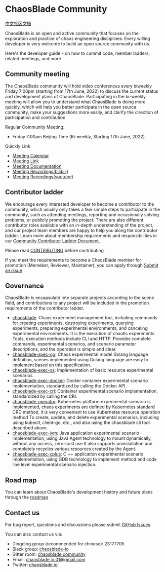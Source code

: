 # ChaosBlade Community
[中文社区文档](Community_CN.md)

ChaosBlade is an open and active community that focuses on the exploration and practice of chaos engineering disciplines. Every willing developer is very welcome to build an open source community with us.

Here's the developer guide - on how to commit code, member ladders, related meetings, and more

## Community meeting

The ChaosBlade community will hold video conferences every biweekly Friday 7:00pm (starting from 17th June, 2022) to discuss the current status and development plans of ChaosBlade. Participating in the bi-weekly meeting will allow you to understand what ChaosBlade is doing more quickly, which will help you better participate in the open source community, make your suggestions more easily, and clarify the direction of participation and contribution.

Regular Community Meeting:

* Friday 7:00pm Beijing Time (Bi-weekly, Starting 17th June, 2022).
  
Quickly Link:

- [Meeting Calendar](https://calendar.google.com/event?action=TEMPLATE&tmeid=cnM2cGJjYmdmYThvaGVoZjY4M21lZWprdXNfMjAyMjA2MTdUMTEwMDAwWiBjYW1peDAxMTZAbQ&tmsrc=camix0116%40gmail.com&scp=ALL)
- [Meeting Link](https://zoom.us/j/99932900142?pwd=dlFQYWRzdWZaSDVZd1NkUzcydjZFUT09)
- [Meeting Documentation](meeting/meeting_minutes_cn_2022.md)
- [Meeting Recordings(bilibili)](https://space.bilibili.com/22390414/video)
- [Meeting Recordings(youtube)](TODO_会议记录（youtube）)

## Contributor ladder

We encourage every interested developer to become a contributor to the community, which usually only takes a few simple steps to participate in the community, such as attending meetings, reporting and occasionally solving problems, or publicly promoting the project. There are also different contributor roles available with an in-depth understanding of the project, and our project team members are happy to help you along the contributor ladder. Learn more about membership requirements and responsibilities in our [Community Contributor Ladder Document](Contributor_Ladder.md).

Please read [CONTRIBUTING](https://github.com/chaosblade-io/chaosblade/blob/master/CONTRIBUTING.md) before contributing

If you meet the requirements to become a ChaosBlade member for promotion (Memeber, Reviewer, Maintainer), you can apply through [Submit an issue](TODO_社区项目ISSUE链接)


## Governance
ChaosBlade is encapsulatd into separate projects according to the scene field, and contributions to any project will be included in the promotion requirements of the contributor ladder.
* [chaosblade](https://github.com/chaosblade-io/chaosblade): Chaos experiment management tool, including commands for creating experiments, destroying experiments, querying experiments, preparing experimental environments, and canceling experimental environments. It is the execution of chaotic experiments. Tools, execution methods include CLI and HTTP. Provides complete commands, experimental scenarios, and scenario parameter descriptions, and the operation is simple and clear.
* [chaosblade-spec-go](https://github.com/chaosblade-io/chaosblade-spec-go): Chaos experimental model Golang language definition, scenes implemented using Golang language are easy to implement based on this specification.
* [chaosblade-exec-os](https://github.com/chaosblade-io/chaosblade-exec-os): Implementation of basic resource experimental scenarios.
* [chaosblade-exec-docker](https://github.com/chaosblade-io/chaosblade-exec-docker): Docker container experimental scenario implementation, standardized by calling the Docker API.
* [chaosblade-exec-cri](https://github.com/chaosblade-io/chaosblade-exec-cri): Container experimental scenario implementation, standardized by calling the CRI.
* [chaosblade-operator](https://github.com/chaosblade-io/chaosblade-operator): Kubernetes platform experimental scenario is implemented, chaos experiments are defined by Kubernetes standard CRD method, it is very convenient to use Kubernetes resource operation method To create, update, and delete experimental scenarios, including using kubectl, client-go, etc., and also using the chaosblade cli tool described above.
* [chaosblade-exec-jvm](https://github.com/chaosblade-io/chaosblade-exec-jvm): Java application experimental scenario implementation, using Java Agent technology to mount dynamically, without any access, zero-cost use It also supports uninstallation and completely recycles various resources created by the Agent.
* [chaosblade-exec-cplus](https://github.com/chaosblade-io/chaosblade-exec-cplus): C ++ application experimental scenario implementation, using GDB technology to implement method and code line level experimental scenario injection.

## Road map
You can learn about ChaosBlade's development history and future plans through the [roadmap](roadmap.md)


## Contact us

For bug report, questions and discussions please submit [GitHub Issues](https://github.com/chaosblade-io/chaosblade/issues).

You can also contact us via:
* Dingding group (recommended for chinese): 23177705
* Slack group: [chaosblade-io](https://join.slack.com/t/chaosblade-io/shared_invite/zt-f0d3r3f4-TDK13Wr3QRUrAhems28p1w)
* Gitter room: [chaosblade community](https://gitter.im/chaosblade-io/community)
* Email: chaosblade.io.01@gmail.com
* Twitter: [chaosblade.io](https://twitter.com/ChaosbladeI)

